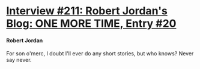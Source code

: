 # [Interview #211: Robert Jordan's Blog: ONE MORE TIME, Entry #20](https://www.theoryland.com/intvmain.php?i=211#20)

#### Robert Jordan

For son o'merc, I doubt I'll ever do any short stories, but who knows? Never say never.


